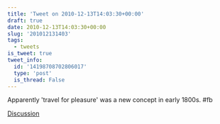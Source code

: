 ```yaml
---
title: 'Tweet on 2010-12-13T14:03:30+00:00'
draft: true
date: 2010-12-13T14:03:30+00:00
slug: '201012131403'
tags:
  - tweets
is_tweet: true
tweet_info:
  id: '14198708702806017'
  type: 'post'
  is_thread: False
---
```




Apparently 'travel for pleasure' was a new concept in early 1800s. #fb

[Discussion](https://x.com/sytelus/status/14198708702806017)

